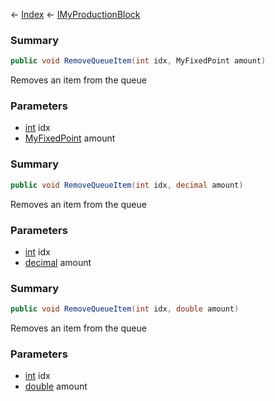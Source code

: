← [Index](Api-Index) ← [IMyProductionBlock](Sandbox.ModAPI.Ingame.IMyProductionBlock)

### Summary

```csharp
public void RemoveQueueItem(int idx, MyFixedPoint amount)
```

Removes an item from the queue

### Parameters

* [int](System.Int32) idx
* [MyFixedPoint](VRage.MyFixedPoint) amount
### Summary

```csharp
public void RemoveQueueItem(int idx, decimal amount)
```

Removes an item from the queue

### Parameters

* [int](System.Int32) idx
* [decimal](System.Decimal) amount
### Summary

```csharp
public void RemoveQueueItem(int idx, double amount)
```

Removes an item from the queue

### Parameters

* [int](System.Int32) idx
* [double](System.Double) amount
